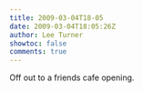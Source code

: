 ```yaml
---
title: 2009-03-04T18-05
date: 2009-03-04T18:05:26Z
author: Lee Turner
showtoc: false
comments: true
---
```


Off out to a friends cafe opening.

